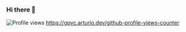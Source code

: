 ### Hi there 👋

![Profile views](https://gpvc.arturio.dev/[nazaneyn])
https://gpvc.arturio.dev/github-profile-views-counter
